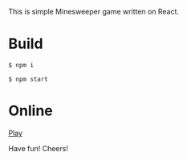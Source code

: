 This is simple Minesweeper game written on React.

# Build 

`$ npm i`

`$ npm start`

# Online

[Play](https://ar0ne.github.io/react-minesweeper/index.html)

Have fun! Cheers!